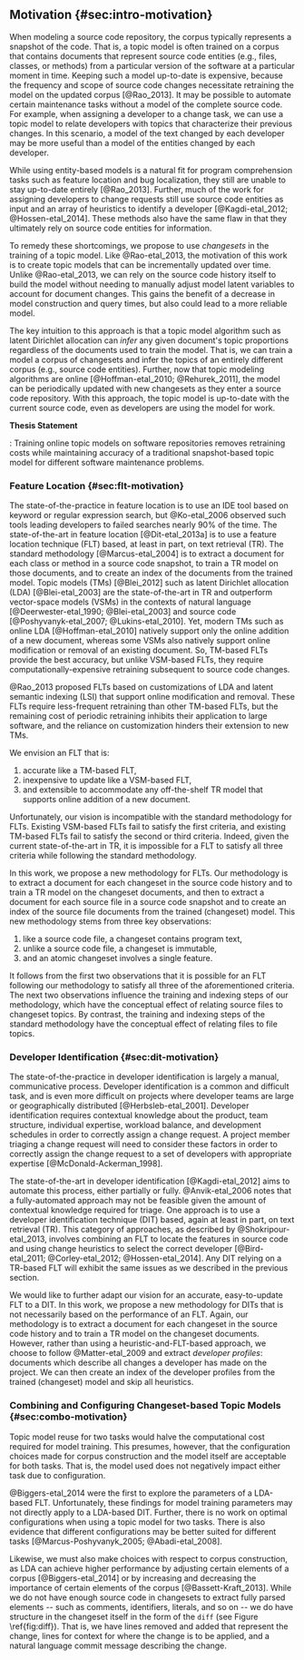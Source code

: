 ## Motivation {#sec:intro-motivation}

When modeling a source code repository, the corpus typically represents a
snapshot of the code.  That is, a topic model is often trained on a corpus that
contains documents that represent source code entities (e.g., files, classes,
or methods) from a particular version of the software at a particular moment in
time.  Keeping such a model up-to-date is expensive, because the frequency and
scope of source code changes necessitate retraining the model on the updated
corpus [@Rao_2013].  It may be possible to automate certain maintenance tasks
without a model of the complete source code.  For example, when assigning a
developer to a change task, we can use a topic model to relate developers with
topics that characterize their previous changes.  In this scenario, a model of
the text changed by each developer may be more useful than a model of the
entities changed by each developer.

While using entity-based models is a natural fit for program comprehension
tasks such as feature location and bug localization, they still are unable to
stay up-to-date entirely [@Rao_2013].  Further, much of the work for assigning
developers to change requests still use source code entities as input and an
array of heuristics to identify a developer [@Kagdi-etal_2012;
@Hossen-etal_2014].  These methods also have the same flaw in that they
ultimately rely on source code entities for information.

To remedy these shortcomings, we propose to use *changesets* in the training of
a topic model.  Like @Rao-etal_2013, the motivation of this work is to create
topic models that can be incrementally updated over time.  Unlike
@Rao-etal_2013, we can rely on the source code history itself to build the
model without needing to manually adjust model latent variables to account for
document changes.  This gains the benefit of a decrease in model construction
and query times, but also could lead to a more reliable model.

The key intuition to this approach is that a topic model algorithm such as
latent Dirichlet allocation can *infer* any given document's topic proportions
regardless of the documents used to train the model.  That is, we can train a
model a corpus of changesets and infer the topics of an entirely different
corpus (e.g., source code entities).  Further, now that topic modeling
algorithms are online [@Hoffman-etal_2010; @Rehurek_2011], the model can be
periodically updated with new changesets as they enter a source code
repository.  With this approach, the topic model is up-to-date with the current
source code, even as developers are using the model for work.

**Thesis Statement**

:   Training online topic models on software repositories removes retraining
costs while maintaining accuracy of a traditional snapshot-based topic model
for different software maintenance problems.

### Feature Location {#sec:flt-motivation}

The state-of-the-practice in feature location is to use an IDE tool based on
keyword or regular expression search, but @Ko-etal_2006 observed such tools
leading developers to failed searches nearly 90% of the time.  The
state-of-the-art in feature location [@Dit-etal_2013a] is to use a feature
location technique (FLT) based, at least in part, on text retrieval (TR).  The
standard methodology [@Marcus-etal_2004] is to extract a document for each
class or method in a source code snapshot, to train a TR model on those
documents, and to create an index of the documents from the trained model.
Topic models (TMs) [@Blei_2012] such as latent Dirichlet allocation (LDA)
[@Blei-etal_2003] are the state-of-the-art in TR and outperform vector-space
models (VSMs) in the contexts of natural language [@Deerwester-etal_1990;
@Blei-etal_2003] and source code [@Poshyvanyk-etal_2007; @Lukins-etal_2010].
Yet, modern TMs such as online LDA [@Hoffman-etal_2010] natively support only
the online addition of a new document, whereas some VSMs also natively support
online modification or removal of an existing document.  So, TM-based FLTs
provide the best accuracy, but unlike VSM-based FLTs, they require
computationally-expensive retraining subsequent to source code changes.

@Rao_2013 proposed FLTs based on customizations of LDA and latent semantic
indexing (LSI) that support online modification and removal.  These FLTs
require less-frequent retraining than other TM-based FLTs, but the remaining
cost of periodic retraining inhibits their application to large software, and
the reliance on customization hinders their extension to new TMs.

We envision an FLT that is:

1) accurate like a TM-based FLT,
2) inexpensive to update like a VSM-based FLT,
3) and extensible to accommodate any off-the-shelf TR model that supports
   online addition of a new document.

Unfortunately, our vision is incompatible with the standard methodology for
FLTs.  Existing VSM-based FLTs fail to satisfy the first criteria, and existing
TM-based FLTs fail to satisfy the second or third criteria.  Indeed, given the
current state-of-the-art in TR, it is impossible for a FLT to satisfy all three
criteria while following the standard methodology.

In this work, we propose a new methodology for FLTs.  Our methodology is to
extract a document for each changeset in the source code history and to train a
TR model on the changeset documents, and then to extract a document for each
source file in a source code snapshot and to create an index of the
source file documents from the trained (changeset) model.  This new
methodology stems from three key observations:

1) like a source code file, a changeset contains program text,
2) unlike a source code file, a changeset is immutable,
3) and an atomic changeset involves a single feature.

It follows from the first two observations that it is possible for an FLT
following our methodology to satisfy all three of the aforementioned criteria.
The next two observations influence the training and indexing steps of our
methodology, which have the conceptual effect of relating source files to
changeset topics.  By contrast, the training and indexing steps of the standard
methodology have the conceptual effect of relating files to file topics.

### Developer Identification {#sec:dit-motivation}

The state-of-the-practice in developer identification is largely a manual,
communicative process.  Developer identification is a common and difficult
task, and is even more difficult on projects where developer teams are large or
geographically distributed [@Herbsleb-etal_2001].  Developer identification
requires contextual knowledge about the product, team structure, individual
expertise, workload balance, and development schedules in order to correctly
assign a change request.  A project member triaging a change request will need
to consider these factors in order to correctly assign the change request to a
set of developers with appropriate expertise [@McDonald-Ackerman_1998].

The state-of-the-art in developer identification [@Kagdi-etal_2012] aims to
automate this process, either partially or fully.  @Anvik-etal_2006 notes that
a fully-automated approach may not be feasible given the amount of contextual
knowledge required for triage.  One approach is to use a developer
identification technique (DIT) based, again at least in part, on text retrieval
(TR).  This category of approaches, as described by @Shokripour-etal_2013,
involves combining an FLT to locate the features in source code and using
change heuristics to select the correct developer [@Bird-etal_2011;
@Corley-etal_2012; @Hossen-etal_2014].  Any DIT relying on a TR-based FLT will
exhibit the same issues as we described in the previous section.

We would like to further adapt our vision for an accurate, easy-to-update FLT
to a DIT.  In this work, we propose a new methodology for DITs that is not
necessarily based on the performance of an FLT.  Again, our methodology is to
extract a document for each changeset in the source code history and to train a
TR model on the changeset documents.  However, rather than using a
heuristic-and-FLT-based approach, we choose to follow @Matter-etal_2009 and
extract *developer profiles*: documents which describe all changes a developer
has made on the project.  We can then create an index of the developer profiles
from the trained (changeset) model and skip all heuristics.

<!--
@McDonald-Ackerman_1998 show that there are two expertise finding problems:
identification and selection.  In a semi-automated system, the system
automatically identifies and suggests an expert for assignment.  In a
fully-automated system, the system identifies and assigns a developer to the
change request.

Triaging a change request involves steps completed either by a single person or
by a team of developers in a triage meeting, such as a sprint planning meeting.
How triage occurs differs from team to team, but the general steps required are
as follows.  First, the triager(s) must see if the request has enough
information for consideration.  The triager marks the request as a duplicate if
the request already exists elsewhere in the tracker or was previously
completed.  After confirming that the request is new and has enough
information, the triager decides whether the request will be completed, and how
soon it will be completed, based on its severity, frequency, risk, and other
factors.  Finally, the triager assigns a request to the developer.  Ultimately,
the goal of triage is deciding priority of the request and assignment to the
developer that is best suited to complete the change request.

A triager reassigns a change request assigned in error to a
different developer, or the original developer reassigns the request
themselves.

Automated support for triaging helps to decrease change request
time-to-triage and to correct, or prevent, human error.

-->

### Combining and Configuring Changeset-based Topic Models {#sec:combo-motivation}

Topic model reuse for two tasks would halve the computational cost required for
model training.  This presumes, however, that the configuration choices made
for corpus construction and the model itself are acceptable for both tasks.
That is, the model used does not negatively impact either task due to
configuration.

@Biggers-etal_2014 were the first to explore the parameters of a LDA-based FLT.
Unfortunately, these findings for model training parameters may not directly
apply to a LDA-based DIT.  Further, there is no work on optimal configurations
when using a topic model for two tasks.  There is also evidence that different
configurations may be better suited for different tasks
[@Marcus-Poshyvanyk_2005; @Abadi-etal_2008].

Likewise, we must also make choices with respect to corpus construction, as LDA
can achieve higher performance by adjusting certain elements of a corpus
[@Biggers-etal_2014] or by increasing and decreasing the importance of certain
elements of the corpus [@Bassett-Kraft_2013].  While we do not have enough
source code in changesets to extract fully parsed elements -- such as comments,
identifiers, literals, and so on -- we do have structure in the changeset
itself in the form of the `diff` (see Figure \ref{fig:diff}).  That is, we have
lines removed and added that represent the change, lines for context for where
the change is to be applied, and a natural language commit message describing
the change.
